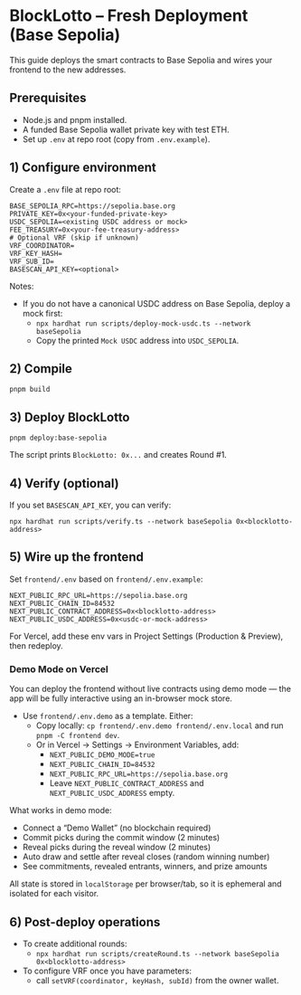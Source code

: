 # BlockLotto – Fresh Deployment (Base Sepolia)

This guide deploys the smart contracts to Base Sepolia and wires your frontend to the new addresses.

## Prerequisites
- Node.js and pnpm installed.
- A funded Base Sepolia wallet private key with test ETH.
- Set up `.env` at repo root (copy from `.env.example`).

## 1) Configure environment
Create a `.env` file at repo root:

```
BASE_SEPOLIA_RPC=https://sepolia.base.org
PRIVATE_KEY=0x<your-funded-private-key>
USDC_SEPOLIA=<existing USDC address or mock>
FEE_TREASURY=0x<your-fee-treasury-address>
# Optional VRF (skip if unknown)
VRF_COORDINATOR=
VRF_KEY_HASH=
VRF_SUB_ID=
BASESCAN_API_KEY=<optional>
```

Notes:
- If you do not have a canonical USDC address on Base Sepolia, deploy a mock first:
  - `npx hardhat run scripts/deploy-mock-usdc.ts --network baseSepolia`
  - Copy the printed `Mock USDC` address into `USDC_SEPOLIA`.

## 2) Compile
```
pnpm build
```

## 3) Deploy BlockLotto
```
pnpm deploy:base-sepolia
```
The script prints `BlockLotto: 0x...` and creates Round #1.

## 4) Verify (optional)
If you set `BASESCAN_API_KEY`, you can verify:
```
npx hardhat run scripts/verify.ts --network baseSepolia 0x<blocklotto-address>
```

## 5) Wire up the frontend
Set `frontend/.env` based on `frontend/.env.example`:
```
NEXT_PUBLIC_RPC_URL=https://sepolia.base.org
NEXT_PUBLIC_CHAIN_ID=84532
NEXT_PUBLIC_CONTRACT_ADDRESS=0x<blocklotto-address>
NEXT_PUBLIC_USDC_ADDRESS=0x<usdc-or-mock-address>
```

For Vercel, add these env vars in Project Settings (Production & Preview), then redeploy.

### Demo Mode on Vercel

You can deploy the frontend without live contracts using demo mode — the app will be fully interactive using an in-browser mock store.

- Use `frontend/.env.demo` as a template. Either:
  - Copy locally: `cp frontend/.env.demo frontend/.env.local` and run `pnpm -C frontend dev`.
  - Or in Vercel → Settings → Environment Variables, add:
    - `NEXT_PUBLIC_DEMO_MODE=true`
    - `NEXT_PUBLIC_CHAIN_ID=84532`
    - `NEXT_PUBLIC_RPC_URL=https://sepolia.base.org`
    - Leave `NEXT_PUBLIC_CONTRACT_ADDRESS` and `NEXT_PUBLIC_USDC_ADDRESS` empty.

What works in demo mode:
- Connect a “Demo Wallet” (no blockchain required)
- Commit picks during the commit window (2 minutes)
- Reveal picks during the reveal window (2 minutes)
- Auto draw and settle after reveal closes (random winning number)
- See commitments, revealed entrants, winners, and prize amounts

All state is stored in `localStorage` per browser/tab, so it is ephemeral and isolated for each visitor.

## 6) Post-deploy operations
- To create additional rounds:
  - `npx hardhat run scripts/createRound.ts --network baseSepolia 0x<blocklotto-address>`
- To configure VRF once you have parameters:
  - call `setVRF(coordinator, keyHash, subId)` from the owner wallet.